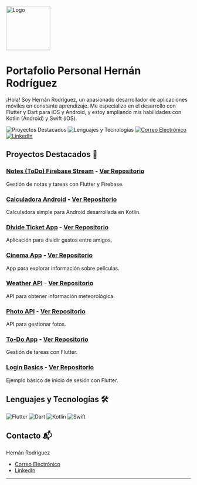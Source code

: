 <!-- Logo y Título del Proyecto -->
<div align="left">
  <a href="https://github.com/HerniRG/portafolio-personal" target="_blank">
    <img src="https://live.staticflickr.com/65535/53471788406_e8a54ccd4f_o.png" alt="Logo" width="120" height="120">
  </a>

  <h1 align="left">Portafolio Personal Hernán Rodríguez</h1>

  <p align="left">
    ¡Hola! Soy Hernán Rodríguez, un apasionado desarrollador de aplicaciones móviles en constante aprendizaje. Me especializo en el desarrollo con Flutter y Dart para iOS y Android, y estoy ampliando mis habilidades con Kotlin (Android) y Swift (iOS).
  </p>
</div>

<!-- Escudo del Proyecto -->
<p align="left">
  <img src="https://img.shields.io/badge/Proyectos%20Destacados-%F0%9F%9A%80-blue" alt="Proyectos Destacados">
  <img src="https://img.shields.io/badge/Lenguajes%20y%20Tecnologías-%F0%9F%9B%A0%EF%B8%8F-blue" alt="Lenguajes y Tecnologías">
  <a href="mailto:hernanrg85@gmail.com" target="_blank">
    <img src="https://img.shields.io/badge/Correo%20Electrónico-%23EA4335?style=flat&logo=gmail&logoColor=white" alt="Correo Electrónico">
  </a>
  <a href="https://www.linkedin.com/in/hern%C3%A1n-rodr%C3%ADguez-garnica/" target="_blank">
    <img src="https://img.shields.io/badge/LinkedIn-%230077B5?style=flat&logo=linkedin&logoColor=white" alt="LinkedIn">
  </a>
</p>

<!-- Enlaces a Repositorios -->
## Proyectos Destacados 🚀

### [Notes (ToDo) Firebase Stream](https://github.com/HerniRG/notes_-todo_firebase_stream) - [Ver Repositorio](https://github.com/HerniRG/notes_-todo_firebase_stream)
Gestión de notas y tareas con Flutter y Firebase.

### [Calculadora Android](https://github.com/HerniRG/calculadora-Android) - [Ver Repositorio](https://github.com/HerniRG/calculadora-Android)
Calculadora simple para Android desarrollada en Kotlin.

### [Divide Ticket App](https://github.com/HerniRG/Divide-Ticket-App) - [Ver Repositorio](https://github.com/HerniRG/Divide-Ticket-App)
Aplicación para dividir gastos entre amigos.

### [Cinema App](https://github.com/HerniRG/cinema) - [Ver Repositorio](https://github.com/HerniRG/cinema)
App para explorar información sobre películas.

### [Weather API](https://github.com/HerniRG/weather_api) - [Ver Repositorio](https://github.com/HerniRG/weather_api)
API para obtener información meteorológica.

### [Photo API](https://github.com/HerniRG/photo_api) - [Ver Repositorio](https://github.com/HerniRG/photo_api)
API para gestionar fotos.

### [To-Do App](https://github.com/HerniRG/to_do_app) - [Ver Repositorio](https://github.com/HerniRG/to_do_app)
Gestión de tareas con Flutter.

### [Login Basics](https://github.com/HerniRG/login-basics) - [Ver Repositorio](https://github.com/HerniRG/login-basics)
Ejemplo básico de inicio de sesión con Flutter.


## Lenguajes y Tecnologías 🛠️

<p align="left">
  <img src="https://img.shields.io/badge/Flutter-%2302569B?style=flat&logo=flutter&logoColor=white" alt="Flutter">
  <img src="https://img.shields.io/badge/Dart-%230175C2?style=flat&logo=dart&logoColor=white" alt="Dart">
  <img src="https://img.shields.io/badge/Kotlin-%230095D5?style=flat&logo=kotlin&logoColor=white" alt="Kotlin">
  <img src="https://img.shields.io/badge/Swift-%23FA7343?style=flat&logo=swift&logoColor=white" alt="Swift">
</p>

## Contacto 📬

Hernán Rodríguez
- <a href="mailto:hernanrg85@gmail.com" target="_blank">Correo Electrónico</a>
- <a href="https://www.linkedin.com/in/hern%C3%A1n-rodr%C3%ADguez-garnica/" target="_blank">LinkedIn</a>

---
